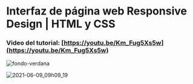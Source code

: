 # Interfaz de página web Responsive Design | HTML y CSS
### Video del tutorial: [https://youtu.be/Km_Fug5Xs5w](https://youtu.be/Km_Fug5Xs5w)

![fondo-verdana](https://user-images.githubusercontent.com/85034795/126054443-8c8e9000-9557-4bc5-b3b9-1dbd06af99b1.png)

![2021-06-09_09h09_19](https://user-images.githubusercontent.com/85034795/126054525-03101f4a-9066-4cb1-ab48-1989f0619c7a.png)



